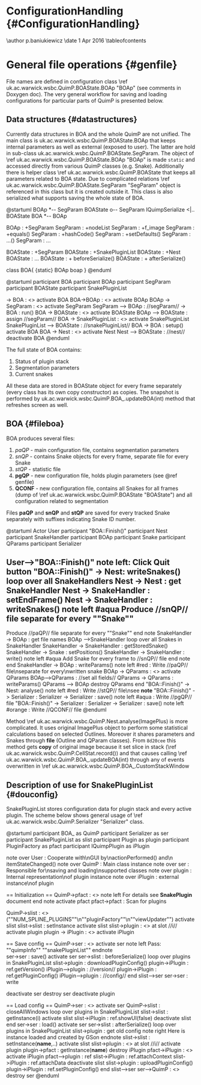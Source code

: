 # ConfigurationHandling {#ConfigurationHandling}

\author p.baniukiewicz
\date 1 Apr 2016
\tableofcontents

# General file operations {#genfile}
File names are defined in configuration class \ref uk.ac.warwick.wsbc.QuimP.BOAState.BOAp "BOAp" (see comments in Doxygen doc). The very general workflow for saving and loading configurations for particular parts of QuimP is presented below.

## Data structures {#datastructures}
Currently data structures in BOA and the whole QuimP are not unified. The main class is uk.ac.warwick.wsbc.QuimP.BOAState.BOAp that keeps internal parameters as well as external (exposed to user). The latter are hold in sub-class uk.ac.warwick.wsbc.QuimP.BOAState.SegParam. The object of \ref uk.ac.warwick.wsbc.QuimP.BOAState.BOAp "BOAp" is made `static` and accessed directly from various QuimP classes (e.g. Snake). Additionally there is helper class \ref uk.ac.warwick.wsbc.QuimP.BOAState that keeps all parameters related to BOA state. Due to complicated relations \ref uk.ac.warwick.wsbc.QuimP.BOAState.SegParam "SegParam" object is referenced in this class but it is created outside it. This class is also serialized what supports saving the whole state of BOA.  

@startuml
BOAp *-- SegParam
BOAState o-- SegParam
IQuimpSerialize <|.. BOAState
BOA *-- BOAp

BOAp : +SegParam
SegParam : +nodeList
SegParam : +f_image
SegParam : +equals()
SegParam : +hashCode()
SegParam : +setDefaults()
SegParam : ...()
SegParam : ...

BOAState : +SegParam
BOAState : +SnakePluginList
BOAState : +Nest
BOAState : ...
BOAState : + beforeSerialize()
BOAState : + afterSerialize()

class BOA{
{static} BOAp boap
}
@enduml

@startuml
participant BOA
participant BOAp
participant SegParam
participant BOAState
participant SnakePluginList

-> BOA : <<create>>
activate BOA
BOA->BOAp : <<create>>
activate BOAp
BOAp -> SegParam : <<create>>
activate SegParam
SegParam --> BOAp : //segParam//
-> BOA : run()
BOA -> BOAState : <<create>>
activate BOAState
BOAp --> BOAState : assign //segParam//
BOA -> SnakePluginList : <<create>>
activate SnakePluginList
SnakePluginList --> BOAState : //snakePluginList//
BOA -> BOA : setup()
activate BOA
BOA -> Nest : <<create>>
activate Nest
Nest --> BOAState : //nest//
deactivate BOA
@enduml

The full state of BOA contains:
1. Status of plugin stack
2. Segmentation parameters
3. Current snakes

All these data are stored in BOAState object for every frame separately (every class has its own
copy constructor) as copies. The snapshot is performed by uk.ac.warwick.wsbc.QuimP.BOA_.updateBOA(int) method
that refreshes screen as well. 

## BOA {#fileboa}
BOA produces several files:
1. *paQP* - main configuration file, contains segmentation parameters 
2. *snQP* - contains Snake objects for every frame, separate file for every Snake
3. *stQP* - statistic file
4. **pgQP** - new configuration file, holds plugin parameters (see @ref genfile)
5. **QCONF** - new configuration file, contains all Snakes for all frames (dump of \ref uk.ac.warwick.wsbc.QuimP.BOAState "BOAState") and all configuration related to segmentation

Files **paQP** and **snQP** and **stQP** are saved for every tracked Snake separately with suffixes indicating Snake ID number.

@startuml
Actor User
participant "BOA::Finish()"
participant Nest
participant SnakeHandler
participant BOAp
participant Snake
participant QParams
participant Serializer

User-->"BOA::Finish()"
note left: Click Quit button
"BOA::Finish()" -> Nest: writeSnakes()
loop over all SnakeHandlers
Nest -> Nest : get SnakeHandler
Nest -> SnakeHandler : setEndFrame()
Nest -> SnakeHandler : writeSnakes()
note left #aqua
Produce //snQP// file
separate for every ""Snake""
---
Produce //paQP// file
separate for every ""Snake""
end note
SnakeHandler -> BOAp : get file names
BOAp -->SnakeHandler
loop over all Snakes in SnakeHandler
SnakeHandler -> SnakeHandler : getStoredSnake()
SnakeHandler -> Snake : setPositions()
SnakeHandler -> SnakeHandler : write()
note left #aqua
Add Snake for every
frame to //snQP// file
end note
end
SnakeHandler -> BOAp : writeParams()
note left #red : Write //paQP// file\nseparate for every\nwritten snake
BOAp -> QParams : <<create>>
activate QParams
BOAp-->QParams : //set all fields//
QParams -> QParams : writeParams()
QParams --> BOAp
destroy QParams
end
"BOA::Finish()" -> Nest: analyse()
note left #red : Write //stQP// file\nsee **note**
"BOA::Finish()" -> Serializer : <SnakePluginList>
Serializer -> Serializer : save()
note left #aqua : Write //pgQP// file
"BOA::Finish()" -> Serializer : <BOAState>
Serializer -> Serializer : save()
note left #orange : Write //QCONF// file
@enduml

Method \ref uk.ac.warwick.wsbc.QuimP.Nest.analyse(ImagePlus) is more complicated. It uses original ImagePlus object to perform some statistical calculations based on selected Outlines. Moreover it shares parameters and Snakes through **file** (Outline and QParam classes). From `8d20cee` this method gets **copy** of original image because it set slice in stack (\ref uk.ac.warwick.wsbc.QuimP.CellStat.record()) and that causes calling \ref uk.ac.warwick.wsbc.QuimP.BOA_.updateBOA(int) through any of events overwritten in \ref uk.ac.warwick.wsbc.QuimP.BOA_.CustomStackWindow

## Description of use for SnakePluginList {#douconfig}

SnakePluginList stores configuration data for plugin stack and every active plugin. The scheme below shows general usage of \ref uk.ac.warwick.wsbc.QuimP.Serializer "Serializer" class.

@startuml
participant BOA_ as QuimP
participant Serializer as ser
participant SnakePluginList as slist
participant Plugin as plugin
participant PluginFactory as pfact
participant IQuimpPlugin as iPlugin

note over User : Cooperate with\nGUI by\nactionPerformed() and\n itemStateChanged()
note over QuimP : Main class instance
note over ser : Responsible for\nsaving and loading\nsupported classes
note over plugin : Internal representation\nof plugin instance
note over iPlugin : external instance\nof plugin

== Initialization ==
QuimP->pfact : <<create>>
note left
For details see 
**SnakePlugin**
document
end note
activate pfact
pfact->pfact : Scan for plugins

QuimP->slist : <<create>>(""NUM_SPLINE_PLUGINS""\n""pluginFactory""\n""viewUpdater"")
activate slist
slist->slist : setInstance
activate slist
slist->plugin : <<create>> at slot //i//
activate plugin
plugin -> iPlugin : <<create>>
activate iPlugin

== Save config ==
QuimP->ser : <<create>>
activate ser
note left
Pass:
""quimpInfo""
""snakePluginList""
endnote  
ser->ser : save()
activate ser
ser->slist : beforeSerialize()
loop over plugins in SnakePluginList
    slist->plugin : downloadPluginConfig()
    plugin->iPlugin : ref.getVersion()
    iPlugin-->plugin : //version//
    plugin->iPlugin : ref.getPluginConfig()
    iPlugin-->plugin : //config//
end
slist-->ser
ser->ser : write

deactivate ser
destroy ser
deactivate plugin

== Load config ==
QuimP->ser : <<create>>
activate ser
QuimP->slist : closeAllWindows
loop over plugins in SnakePluginList
    slist->slist : getInstance(i)
    activate slist
    slist->iPlugin : ref.showUI(false)
    deactivate slist
end
ser->ser : load()
activate ser
ser->slist : afterSerialize()
loop over plugins in SnakePluginList
    slist->plugin : get old config
    note right
    Here is instance
    loaded and created
    by GSon
    endnote
    slist->slist : setInstance(**name**,..)
    activate slist
    slist->plugin : <<create>> at slot //i//
    activate plugin
    plugin->pfact : getInstance(**name**)
    destroy iPlugin
    pfact->iPlugin : <<create>>
    activate iPlugin
    pfact-->plugin : ref
    slist->iPlugin : ref.attachContext
    slist->iPlugin : ref.attachData
    deactivate slist
    slist->plugin : uploadPluginConfig()
    plugin->iPlugin : ref.setPluginConfig()
end
slist-->ser
ser-->QuimP : <<new instance>>
destroy ser
@enduml